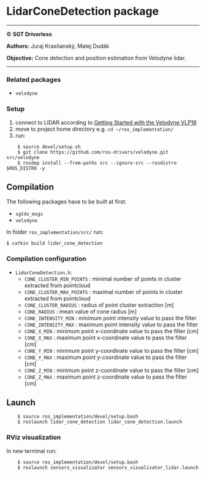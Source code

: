 # **LidarConeDetection package**

___

&copy; **SGT Driverless**

**Authors:** Juraj Krasňanský, Matej Dudák

**Objective:** Cone detection and position estimation from Velodyne lidar.

___

### Related packages
* `velodyne`

### Setup

1. connect to LIDAR according to [Getting Started with the Velodyne VLP16](http://wiki.ros.org/velodyne/Tutorials/Getting%20Started%20with%20the%20Velodyne%20VLP16)
2. move to project home directory e.g. `cd ~/ros_implementation/`
3. run:
```
    $ source devel/setup.sh
    $ git clone https://github.com/ros-drivers/velodyne.git src/velodyne
    $ rosdep install --from-paths src --ignore-src --rosdistro $ROS_DISTRO -y
```

## Compilation
The following packages have to be built at first:
  * `sgtdv_msgs`
  * `velodyne`

In folder `ros_implementation/src/` run:
```
$ catkin build lidar_cone_detection
```

### Compilation configuration
 * `LidarConeDetection.h`:
    - `CONE_CLUSTER_MIN_POINTS` : minimal number of points in cluster extracted from pointcloud
    - `CONE_CLUSTER_MAX_POINTS` : maximal number of points in cluster extracted from pointcloud
    - `CONE_CLUSTER_RADIUS` : radius of point cluster extraction [m]
    - `CONE_RADIUS` : mean value of cone radius [m]
    - `CONE_INTENSITY_MIN` : minimum point intensity value to pass the filter 
    - `CONE_INTENSITY_MAX` : maximum point intensity value to pass the filter
    - `CONE_X_MIN` : minimum point x-coordinate value to pass the filter [cm]
    - `CONE_X_MAX` : maximum point x-coordinate value to pass the filter [cm]
    - `CONE_Y_MIN` : minimum point y-coordinate value to pass the filter [cm]
    - `CONE_Y_MAX` : maximum point y-coordinate value to pass the filter [cm]
    - `CONE_Z_MIN` : minimum point z-coordinate value to pass the filter [cm]
    - `CONE_Z_MAX` : maximum point z-coordinate value to pass the filter [cm]

## Launch
```
    $ source ros_implementation/devel/setup.bash
    $ roslaunch lidar_cone_detection lidar_cone_detection.launch
```
### RViz visualization
In new terminal run:
```
    $ source ros_implementation/devel/setup.bash
    $ roslaunch sensors_visualizator sensors_visualizator_lidar.launch
```